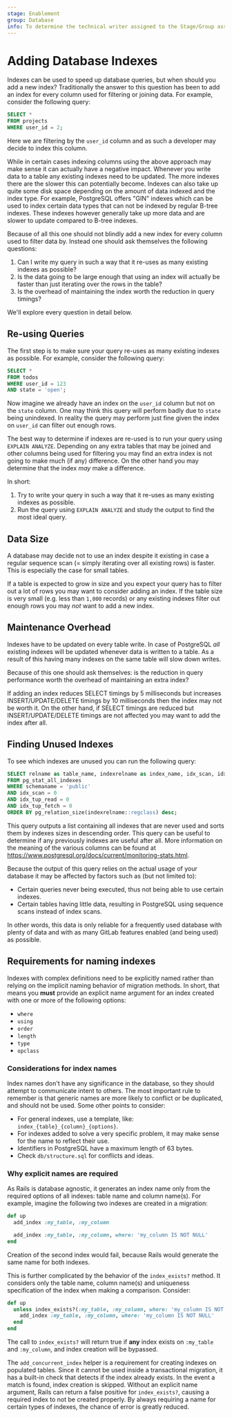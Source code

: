 ```yaml
---
stage: Enablement
group: Database
info: To determine the technical writer assigned to the Stage/Group associated with this page, see https://about.gitlab.com/handbook/engineering/ux/technical-writing/#designated-technical-writers
---
```


# Adding Database Indexes

Indexes can be used to speed up database queries, but when should you add a new
index? Traditionally the answer to this question has been to add an index for
every column used for filtering or joining data. For example, consider the
following query:

```sql
SELECT *
FROM projects
WHERE user_id = 2;
```

Here we are filtering by the `user_id` column and as such a developer may decide
to index this column.

While in certain cases indexing columns using the above approach may make sense
it can actually have a negative impact. Whenever you write data to a table any
existing indexes need to be updated. The more indexes there are the slower this
can potentially become. Indexes can also take up quite some disk space depending
on the amount of data indexed and the index type. For example, PostgreSQL offers
"GIN" indexes which can be used to index certain data types that can not be
indexed by regular B-tree indexes. These indexes however generally take up more
data and are slower to update compared to B-tree indexes.

Because of all this one should not blindly add a new index for every column used
to filter data by. Instead one should ask themselves the following questions:

1. Can I write my query in such a way that it re-uses as many existing indexes
   as possible?
1. Is the data going to be large enough that using an index will actually be
   faster than just iterating over the rows in the table?
1. Is the overhead of maintaining the index worth the reduction in query
   timings?

We'll explore every question in detail below.

## Re-using Queries

The first step is to make sure your query re-uses as many existing indexes as
possible. For example, consider the following query:

```sql
SELECT *
FROM todos
WHERE user_id = 123
AND state = 'open';
```

Now imagine we already have an index on the `user_id` column but not on the
`state` column. One may think this query will perform badly due to `state` being
unindexed. In reality the query may perform just fine given the index on
`user_id` can filter out enough rows.

The best way to determine if indexes are re-used is to run your query using
`EXPLAIN ANALYZE`. Depending on any extra tables that may be joined and
other columns being used for filtering you may find an extra index is not going
to make much (if any) difference. On the other hand you may determine that the
index _may_ make a difference.

In short:

1. Try to write your query in such a way that it re-uses as many existing
   indexes as possible.
1. Run the query using `EXPLAIN ANALYZE` and study the output to find the most
   ideal query.

## Data Size

A database may decide not to use an index despite it existing in case a regular
sequence scan (= simply iterating over all existing rows) is faster. This is
especially the case for small tables.

If a table is expected to grow in size and you expect your query has to filter
out a lot of rows you may want to consider adding an index. If the table size is
very small (e.g. less than `1,000` records) or any existing indexes filter out
enough rows you may _not_ want to add a new index.

## Maintenance Overhead

Indexes have to be updated on every table write. In case of PostgreSQL _all_
existing indexes will be updated whenever data is written to a table. As a
result of this having many indexes on the same table will slow down writes.

Because of this one should ask themselves: is the reduction in query performance
worth the overhead of maintaining an extra index?

If adding an index reduces SELECT timings by 5 milliseconds but increases
INSERT/UPDATE/DELETE timings by 10 milliseconds then the index may not be worth
it. On the other hand, if SELECT timings are reduced but INSERT/UPDATE/DELETE
timings are not affected you may want to add the index after all.

## Finding Unused Indexes

To see which indexes are unused you can run the following query:

```sql
SELECT relname as table_name, indexrelname as index_name, idx_scan, idx_tup_read, idx_tup_fetch, pg_size_pretty(pg_relation_size(indexrelname::regclass))
FROM pg_stat_all_indexes
WHERE schemaname = 'public'
AND idx_scan = 0
AND idx_tup_read = 0
AND idx_tup_fetch = 0
ORDER BY pg_relation_size(indexrelname::regclass) desc;
```

This query outputs a list containing all indexes that are never used and sorts
them by indexes sizes in descending order. This query can be useful to
determine if any previously indexes are useful after all. More information on
the meaning of the various columns can be found at
<https://www.postgresql.org/docs/current/monitoring-stats.html>.

Because the output of this query relies on the actual usage of your database it
may be affected by factors such as (but not limited to):

- Certain queries never being executed, thus not being able to use certain
  indexes.
- Certain tables having little data, resulting in PostgreSQL using sequence
  scans instead of index scans.

In other words, this data is only reliable for a frequently used database with
plenty of data and with as many GitLab features enabled (and being used) as
possible.

## Requirements for naming indexes

Indexes with complex definitions need to be explicitly named rather than
relying on the implicit naming behavior of migration methods. In short,
that means you **must** provide an explicit name argument for an index
created with one or more of the following options:

- `where`
- `using`
- `order`
- `length`
- `type`
- `opclass`

### Considerations for index names

Index names don't have any significance in the database, so they should
attempt to communicate intent to others. The most important rule to
remember is that generic names are more likely to conflict or be duplicated,
and should not be used. Some other points to consider:

- For general indexes, use a template, like: `index_{table}_{column}_{options}`.
- For indexes added to solve a very specific problem, it may make sense
  for the name to reflect their use.
- Identifiers in PostgreSQL have a maximum length of 63 bytes.
- Check `db/structure.sql` for conflicts and ideas.

### Why explicit names are required

As Rails is database agnostic, it generates an index name only
from the required options of all indexes: table name and column name(s).
For example, imagine the following two indexes are created in a migration:

```ruby
def up
  add_index :my_table, :my_column

  add_index :my_table, :my_column, where: 'my_column IS NOT NULL'
end
```

Creation of the second index would fail, because Rails would generate
the same name for both indexes.

This is further complicated by the behavior of the `index_exists?` method.
It considers only the table name, column name(s) and uniqueness specification
of the index when making a comparison. Consider:

```ruby
def up
  unless index_exists?(:my_table, :my_column, where: 'my_column IS NOT NULL')
    add_index :my_table, :my_column, where: 'my_column IS NOT NULL'
  end
end
```

The call to `index_exists?` will return true if **any** index exists on
`:my_table` and `:my_column`, and index creation will be bypassed.

The `add_concurrent_index` helper is a requirement for creating indexes
on populated tables. Since it cannot be used inside a transactional
migration, it has a built-in check that detects if the index already
exists. In the event a match is found, index creation is skipped.
Without an explicit name argument, Rails can return a false positive
for `index_exists?`, causing a required index to not be created
properly. By always requiring a name for certain types of indexes, the
chance of error is greatly reduced.
